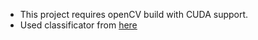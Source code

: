 - This project requires openCV build with CUDA support.
- Used classificator from [here](https://github.com/opencv/opencv/tree/master/data/haarcascades)